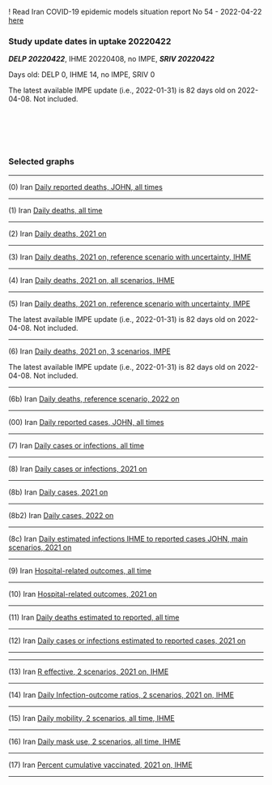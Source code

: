 ! Read Iran COVID-19 epidemic models situation report No 54 - 2022-04-22 [here](https://github.com/pourmalek/covir2/blob/main/situation%20reports/54%20Iran%20COVID-19%20epidemic%20models%20situation%20report%20No%2054%20–%202022-04-22.pdf)

### Study update dates in uptake 20220422

**_DELP 20220422_**, IHME 20220408, no IMPE, **_SRIV 20220422_**

Days old: DELP 0, IHME 14, no IMPE, SRIV 0

The latest available IMPE update (i.e., 2022-01-31) is 82 days old on 2022-04-08. Not included.


<br/><br/> 
<br/><br/> 


### Selected graphs

****

(0) Iran [Daily reported deaths, JOHN, all times](https://github.com/pourmalek/covir2/blob/main/20220422/output/graph%201%20COVID-19%20daily%20deaths%2C%20Iran%2C%20Johns%20Hopkins.pdf)


****

(1) Iran [Daily deaths, all time](https://github.com/pourmalek/covir2/blob/main/20220422/output/graph%2011%20COVID-19%20daily%20deaths%2C%20Iran%2C%20reference%20scenarios%2C%20all%20time.pdf)


****

(2) Iran [Daily deaths, 2021 on](https://github.com/pourmalek/covir2/blob/main/20220422/output/graph%2012%20COVID-19%20daily%20deaths%2C%20Iran%2C%20reference%20scenarios.pdf)

 
****

(3) Iran [Daily deaths, 2021 on, reference scenario with uncertainty, IHME](https://github.com/pourmalek/covir2/blob/main/20220422/output/graph%2014%20COVID-19%20daily%20deaths%2C%20Iran%2C%20reference%20scenario%20with%20uncertainty%2C%20IHME.pdf)


****

(4) Iran [Daily deaths, 2021 on, all scenarios, IHME](https://github.com/pourmalek/covir2/blob/main/20220422/output/graph%2015%20COVID-19%20daily%20deaths%2C%20Iran%2C%20all%20scenarios%2C%20IHME.pdf)


****

(5) Iran [Daily deaths, 2021 on, reference scenario with uncertainty, IMPE](https://github.com/pourmalek/covir2/blob/main/20220422/output/graph%2016%20COVID-19%20daily%20deaths%2C%20Iran%2C%20reference%20scenario%20with%20uncertainty%2C%20IMPE.pdf)

The latest available IMPE update (i.e., 2022-01-31) is 82 days old on 2022-04-08. Not included.

****

(6) Iran [Daily deaths, 2021 on, 3 scenarios, IMPE](https://github.com/pourmalek/covir2/blob/main/20220422/output/graph%2017%20COVID-19%20daily%20deaths%2C%20Iran%2C%203%20scenarios%2C%20IMPE.pdf)

The latest available IMPE update (i.e., 2022-01-31) is 82 days old on 2022-04-08. Not included.

****

(6b) Iran [Daily deaths, reference scenario, 2022 on](https://github.com/pourmalek/covir2/blob/main/20220422/output/graph%2018%20COVID-19%20daily%20deaths%2C%20Iran%2C%20reference%20scenarios%2C%202022%20on.pdf)


****

(00) Iran [Daily reported cases, JOHN, all times](https://github.com/pourmalek/covir2/blob/main/20220422/output/graph%202%20COVID-19%20daily%20cases%2C%20Iran%2C%20Johns%20Hopkins.pdf)


****

(7) Iran [Daily cases or infections, all time](https://github.com/pourmalek/covir2/blob/main/20220422/output/graph%2021%20COVID-19%20daily%20cases%2C%20Iran%2C%20reference%20scenarios%2C%20all%20time.pdf)


****

(8) Iran [Daily cases or infections, 2021 on](https://github.com/pourmalek/covir2/blob/main/20220422/output/graph%2022%20COVID-19%20daily%20cases%2C%20Iran%2C%20reference%20scenarios.pdf)

 
****

(8b) Iran [Daily cases, 2021 on](https://github.com/pourmalek/covir2/blob/main/20220422/output/graph%2022b%20COVID-19%20daily%20cases%2C%20Iran%2C%20reference%20scenarios.pdf)

 
****

(8b2) Iran [Daily cases, 2022 on](https://github.com/pourmalek/covir2/blob/main/20220422/output/graph%2028%20COVID-19%20daily%20cases%2C%20Iran%2C%20reference%20scenarios%2C%202022%20on.pdf)


****

(8c) Iran [Daily estimated infections IHME to reported cases JOHN, main scenarios, 2021 on](https://github.com/pourmalek/covir2/blob/main/20220422/output/graph%2029%20C19%20daily%20estimated%20infections%20to%20reported%20cases%2C%20Iran%2C%20reference%20scenarios%202021.pdf)

 
****

(9) Iran [Hospital-related outcomes, all time](https://github.com/pourmalek/covir2/blob/main/20220422/output/graph%2071a%20COVID-19%20hospital-related%20outcomes%2C%20all%20time.pdf)


****

(10) Iran [Hospital-related outcomes, 2021 on](https://github.com/pourmalek/covir2/blob/main/20220422/output/graph%2072%20COVID-19%20hospital-related%20outcomes%2C%20wo%20extremes%2C%202021.pdf)

 
****

(11) Iran [Daily deaths estimated to reported, all time](https://github.com/pourmalek/covir2/blob/main/20220422/output/graph%2091%20COVID-19%20daily%20deaths%20estimated%20to%20reported%2C%20Iran%2C%20reference%20scenarios%2C%20all%20time.pdf)

 
****

(12) Iran [Daily cases or infections estimated to reported cases, 2021 on](https://github.com/pourmalek/covir2/blob/main/20220422/output/graph%2094%20COVID-19%20daily%20cases%20estimated%20to%20reported%2C%20Iran%2C%20reference%20scenarios.pdf) 

 
****
****

(13) Iran [R effective, 2 scenarios, 2021 on, IHME](https://github.com/pourmalek/covir2/blob/main/20220422/output/graph%20101%20COVID-19%20R%20effective%2C%20Iran%2C%202%20scenarios%2001jun2021%20on.pdf)


****

(14) Iran [Daily Infection-outcome ratios, 2 scenarios, 2021 on, IHME](https://github.com/pourmalek/covir2/blob/main/20220422/output/graph%20102%20COVID-19%20daily%20Infection%20outcomes%20ratios%2C%20Iran%202%20scenarios%2C%20IHME.pdf)


****

(15) Iran [Daily mobility, 2 scenarios, all time, IHME](https://github.com/pourmalek/covir2/blob/main/20220422/output/graph%20103%20COVID-19%20daily%20mobility%2C%20Iran%2C%202%20scenarios%20IHME.pdf)


****

(16) Iran [Daily mask use, 2 scenarios, all time, IHME](https://github.com/pourmalek/covir2/blob/main/20220422/output/graph%20104%20COVID-19%20daily%20mask_use%2C%20Iran%2C%202%20scenarios%20IHME.pdf)


****

(17) Iran [Percent cumulative vaccinated, 2021 on, IHME](https://github.com/pourmalek/covir2/blob/main/20220422/output/graph%20105%20COVID-19%20cumulative%20vaccinated%20percent%2C%20Iran%20IHME.pdf)


****



